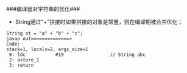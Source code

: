 ###编译器对字符串的优化###
* String通过"+"拼接时如果拼接的对象是常量，则在编译期被合并优化；
```
String st = "a" + "b" + "c";
javap out==============>
Code:
stack=1, locals=2, args_size=1
 0: ldc           #19                 // String abc
 2: astore_1
 3: return
```


